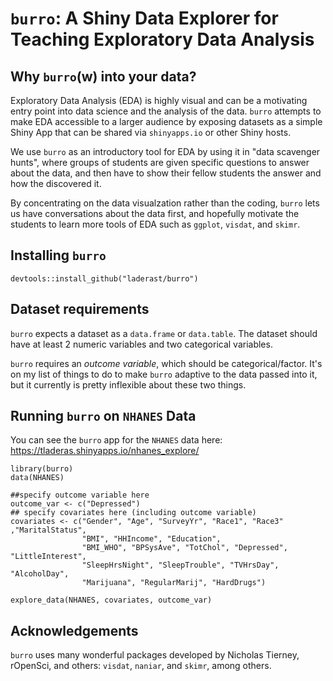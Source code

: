 # `burro`: A Shiny Data Explorer for Teaching Exploratory Data Analysis

## Why `burro`(w) into your data?

Exploratory Data Analysis (EDA) is highly visual and can be a motivating entry point into data science and the analysis of the data. `burro` attempts to make EDA accessible to a larger audience by exposing datasets as a simple Shiny App that can be shared via `shinyapps.io` or other Shiny hosts. 

We use `burro` as an introductory tool for EDA by using it in "data scavenger hunts", where groups of students are given specific questions to answer about the data, and then have to show their fellow students the answer and how the discovered it.

By concentrating on the data visualzation rather than the coding, `burro` lets us have conversations about the data first, and hopefully motivate the students to learn more tools of EDA such as `ggplot`, `visdat`, and `skimr`.

## Installing `burro`

```{r}
devtools::install_github("laderast/burro")
```

## Dataset requirements

`burro` expects a dataset as a `data.frame` or `data.table`. The dataset should have at least 2 numeric variables and two categorical variables. 


`burro` requires an *outcome variable*, which should be categorical/factor.
It's on my list of things to do to make `burro` adaptive to the data passed into it, but it currently is pretty inflexible about these two things. 

## Running `burro` on `NHANES` Data

You can see the `burro` app for the `NHANES` data here: https://tladeras.shinyapps.io/nhanes_explore/

```
library(burro)
data(NHANES)

##specify outcome variable here
outcome_var <- c("Depressed")
## specify covariates here (including outcome variable)
covariates <- c("Gender", "Age", "SurveyYr", "Race1", "Race3" ,"MaritalStatus",
                "BMI", "HHIncome", "Education",
                "BMI_WHO", "BPSysAve", "TotChol", "Depressed", "LittleInterest",
                "SleepHrsNight", "SleepTrouble", "TVHrsDay", "AlcoholDay",
                "Marijuana", "RegularMarij", "HardDrugs")
                
explore_data(NHANES, covariates, outcome_var)
```
## Acknowledgements

`burro` uses many wonderful packages developed by Nicholas Tierney, rOpenSci, and others: `visdat`, `naniar`, and `skimr`, among others. 
